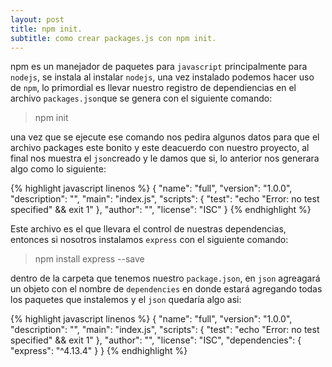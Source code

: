 ```yaml
---
layout: post
title: npm init.
subtitle: como crear packages.js con npm init.
---
```


npm es un manejador de paquetes para `javascript` principalmente para `nodejs`, se instala al instalar `nodejs`, una vez instalado podemos hacer uso de `npm`,
lo primordial es llevar nuestro registro de dependiencias en el archivo `packages.json`que se genera con el siguiente comando:

>npm init

una vez que se ejecute ese comando nos pedira algunos datos para que el archivo packages este bonito y este deacuerdo con 
nuestro proyecto, al final nos muestra el `json`creado y le damos que si, lo anterior nos generara algo como lo siguiente:

{% highlight javascript linenos %}
{
  "name": "full",
  "version": "1.0.0",
  "description": "",
  "main": "index.js",
  "scripts": {
    "test": "echo \"Error: no test specified\" && exit 1"
  },
  "author": "",
  "license": "ISC"
}
{% endhighlight %}

Este archivo es el que llevara el control de nuestras dependencias, entonces si nosotros instalamos `express` con el 
siguiente comando:

> npm install express --save

dentro de la carpeta que tenemos nuestro `package.json`, en `json` agreagará un objeto con el nombre de `dependencies` en
donde estará agregando todas los paquetes que instalemos y el `json` quedaría algo asi:

{% highlight javascript linenos %}
{
  "name": "full",
  "version": "1.0.0",
  "description": "",
  "main": "index.js",
  "scripts": {
    "test": "echo \"Error: no test specified\" && exit 1"
  },
  "author": "",
  "license": "ISC",
  "dependencies": {
    "express": "^4.13.4"
  }
}
{% endhighlight %}